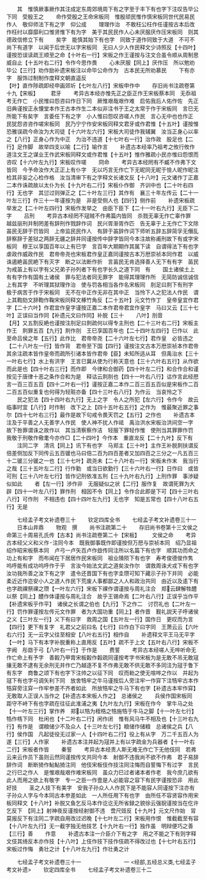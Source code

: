 <!-- { "loadSidebar": true } -->
　　其　惟慎厥事厥作其注成定东周郊境周下有之字至于丰下有也字下注叹告毕公下同　受殷王之
　　命作受殷之王命宋板同　惟殷顽民惟作慎宋板同世代民易民作人　敬仰师法下有之字　仰公成
　　理理作治　不敢枉公枉作任谨按古本后改作枉纣以靡靡利口惟贤惟下有为字　美于其民民作人心未厌服厌作压宋板同　则其德政信修立下有
　　矣字　能慎其始下有也字　同致于道作同致于大道　不可不尚下有道字　以闻于后世无以字宋板同　无曰人少人作民释文少诗照反【十四叶】谨按恐误读疏王顺至之命【十叶右一行】宋板之作王谨按与注文合虽令顺从周制思威自止【十五叶右二行】令作今思作畏
　　心未厌服【同上】厌作压　所以勉劝毕公【三行】劝作励补遗宋板注以命毕公命作为　古本民无所劝慕民
　　下有亦字　服饰过制制作度释文朝直遥反　　　　　　　　　　　　　　　　　　　　　　【叶】直作陟疏即经申画郊圻【七叶左八行】宋板申作中
　　存旧尚书注疏卷第十九【宋板】
　　君牙
　　考异古本经亦惟先正之臣正作王宋板蔡本同　无忝祖考无作亡　小民惟曰怨咨曰作日下同　厥惟艰哉艰作难　启佑我后人佑作佐　先正旧典谨按正永懐堂本作王古本作生二本似非注书于王之太常于作于宋板同　言巳无所能下有矣字　言委任下有之字　小人惟曰怨叹咨嗟人作民　言心无中也也作正　民犹怨咨咨作嗟宋板同　民乃宁宁作安宋板同释文君牙或作君惟【十五叶】谨按惟恐雅误疏今命汝为大司徒【十六叶左六行】宋板大司徒作我辅翼　汝当正身心以率之【八行】正身心作为中正　为治不违道【十七叶右一行】治作政　股足也【二行】足作脚　故举四支以喻【二行】喻作言
　　补遗古本经率乃祖考之攸行攸作道注文王之谋业王作武宋板同释文或作君惟【十五叶】惟作雅疏小民亦惟曰怨恨而咨叹【十六叶左九行】宋板叹作嗟
　　冏命
　　考异古本经罔有不臧不作弗下文皆同　今予命汝作大正正上有仆字　无以巧言无作亡下无昵同无昵于憸人昵作昵注检其非妄之心检作格　汝当清审下有之字释文长诸文反【十八叶】元文诸作丁正嘉二本作诛疏故以太仆为长【十九叶右二行】宋板仆作御　齐训中也【二十叶右四行】无也字　其愆过则弹正之【二十叶左三行】其作有　襄三十年左传云【二十一叶左三行】作三十一年谨按为是　非是受侧人也【四行】侧作前
　　补遗宋板疏举发之【二十叶左四行】宋板作发举之　由臣下臣下【二十一叶右九行】无臣下二字
　　吕刑
　　考异古本经罔不冦贼不作弗篇内皆同　杀戮无辜无作亡辜作罪　越兹丽刑并制罔差有辞刑作戮辞作词　民兴胥渐胥作匹　告无辜于上无作亡下文除苖民无辞于罚皆同　上帝监民民作人　有辞于苖辞作词下师听五辞五辞简孚无僭乱辞察辞于差狱之两辞无疆之辞并同谨按传中辞字皆同今本注故称甫刑故下有或字宋板同　穆王以享国百年以上有巳字　言百年大期期作其属下读　自谓得法下有也字　虐政作威政作民　君帝帝尧也宋板君作皇正嘉同谨按古本万厯崇祯本同作君　以威诛遏絶苖民絶下有灭字　断之以法断作折　言苖民无肯选择善人无下有有字　苖民为戒苖上有以字有父兄弟子孙列者下有也字长久之道下同　有
　　国土诸侯土上有有字作有国有土诸侯　罪与犯法者同无罪字　能得其理理作所　无简防诚信诚信上有其字　不听理其狱理作治　使与罚各相当各作名宋板同　刖足曰剕下有刑字　极于病苦于作于宋板同　无不在中正作无非在其中正　当怜下人之犯法人作民　谓上其鞫劾文辞鞫作鞠宋板同释文椓竹角反【二十五叶】元文竹作丁　皇帝皇宜作君字【二十六叶】作君宜作皇字谨按正嘉二本作君帝君宜作皇字　马曰又云【三十七叶】正误曰当作同【补遗元文曰作同】补脱【三十
　　八叶】刖音　　　　　　　【月】又五割反絶也谨按注刖足曰剕疏何以得专主刑也【二十三叶右二行】宋板主作王　剕罪五百【九行】剕作刖　王巳享国百年也【二十四叶左四行】巳作以　此至命吕侯之年【五行】此作比　君帝帝尧【二十六叶左七行】君作皇　必皆违之【二十八叶左一行】皆作背　君帝至下国【四行】谨按注文古本万厯崇祯本作君帝其余注疏本皆作皇帝而疏所引诸本皆作君帝【臣】未知所适从耳　但禹治水【三十一叶右七行】水上有洪字　王言巳冀从使为行称天意也【三十六叶右五行】从作欲　而此是也【四十叶右三行】而作即　今律和合御药【四十叶左二行】和合作合和谨按见于唐律十恶之条作合和为是　释诂云剕刖也【四十一叶右八行】诂作言此经厯言一百三百五百【四十二叶右一行】谨按正嘉二本作二百三百五百似是宋板作二百二百五百似重复也何得为轻赃亦备【四十三叶右八行】为作云　当哀怜之下
　　民之犯法【四十四叶右九行】无上之字　令人之所犯【左六行】令作今　故云临事时宜【八行】时作制　改下之上【四十五叶右五行】之作为　惟最聚近罪之事尔【四十七叶右三行】最作是故下句戒令畏天罚之【五行】之作也
　　补遗古本注及于平善之人无善字人作民　使人神不扰人作祗　禹治洪水宋板治洪间空一字　故下咎罪谓诛之故作以　其当清察察作洁　轻服下罪轻作惟　使刑当其罪罪作罚　我敬于刑敬作儆耄今亦作□【二十四叶】今作本　重直龙反【二十九叶】反下有
　　注同二字　清讯【同上】讯下有也字　马郑主【三十叶】主作王补脱剕扶谓反倍差侧加反下同传云五百锾也马曰倍二百为四百差者又加四百之三分之一凡五百三十二锾三分锾之一也【三十七叶】疏尧未【二十八叶右一行】宋板未作末　我当行之哉【三十五叶左二行】行作勤　或当日欲勤行【三十六叶右一行】日作曰　或皆可刑【三十八叶左七行】皆作记刑依准五刑【三十九叶右九行】上刑作罪　事渉疑似如此
　　者【左一行】渉作非　无服疑似之状【二行】服作复　故谓死罪为大辟【四十一叶左八行】罪作刑　相因不令【同上】令作合此即是下可【四十三叶右八行】可作刑　不相违也【四十四叶左九行】无也字　知是五常也【四十八叶右五行】无是

　　七经孟子考文补遗卷三十
　　钦定四库全书
　　七经孟子考文补遗卷三十一
　　日本山井鼎
　　物观　撰
　　尚书注疏第二十
　　存旧尚书卷第十三文侯之命第三十周易孔氏传【古本】尚书注疏卷第二十【宋板】
　　文侯之命
　　考异古本经父义和义作注同今本　既我御事既作即谨按但万厯与崇祯本同　绍乃显祖绍作昭宋板蔡本同　卢弓一卢矢百卢作玈传同注所以名篇下有也字　顺其功而命之功上有和字　而布闻在下居居作民宋板同　祖业隤陨下有也字　寿考俊德俊作隽　呜呼能有成功呜呼作于乎　言汝今始法文武之道矣汝作尔　谓救周诛犬戎下有也字汝功我所善之汝下有之字　遣令还晋国下有也字圭瓒可知下藏示子孙下并同　必能柔近近作迩安小人之道人作民下荒废人事都鄙之人人和政治共同　由近以及逺下有也字疏祼祭祼之瓒【一叶左六行】宋板下祼作谓谨按与周礼注合　郑云肆解牲醴以祭【同上】醴作体谨按与周礼注合　故乎王锡命焉【二叶右八行】正误乎当作平【补遗宋板乎作平】　诸侯之长谓之伯也【九行】下之作二　讨罚礼也【二叶左一行】罚作罪谨按左传元文作罪　者为大国功重【同上】者作晋　觐礼説天子呼诸侯之义【三叶左一行】义下有曰字　救周之国【五叶左一行】国作日　更叹而为言【四行】更下有复字　礼君父之前曰名【七行】曰作白下曰字同　王萧云云【六叶右六行】无一云字父往至相安【八叶右五行】相作自
　　补遗释文平王马无平字【一叶】马下有本字补脱重称上直用反【五叶】疏不于上文【五叶右八行】宋板不字阙　彤玈于弓【八叶右一行】于作是
　　费誓
　　考异古本经嗟人无哗听命无作亡命上有予字　善糓乃甲胄宋板糓作糓疏同谨按考字书宋板为是无敢不吊无敢冦攘无敢不逮有无余刑无并作亡乃越逐不复不作弗无敢不供无敢不多同注为冦于鲁下有东字　商鲁之颂下有也字下注帅之以征下同　叹而勑之使无喧哗之作以　并起为冦下有也字弓调矢利下同　放舍牿牢之牛马谨按后人旁注牢一作穽下注牿牢古本作牿穽旁注穽一作牢参差不齐者如此　所放牿牢之牛马下有也字【补遗古本牢作穽】无敢取人正误人当作之【补遗古本宋板人作之】　总诸侯之
　　兵侯作国宋板同　距守不峙下有也字疏在往征此淮浦之夷【九叶左九行】宋板在作今　掌牛马之处【十一叶左三行】掌作养　郑以牿为桎梏之牿施牿于牛马之脚【十一叶左七行】牿作梏下同　杜闲也【十二叶右二行】闲作闭　惟有风马牛不相及也【十三叶右九行】有作是　谓粮储少不及众人【十三叶左七行】粮储作储粮　总诸侯之兵【八行】侯作国　凡起徒役无过家一人【十四叶右二行】役上有从字　万二千五百人为遂【三行】人作家
　　补遗古本注并起为冦并上有以字疏金为兵器者【十一叶右二行】宋板者作皆
　　秦誓
　　考异古本经责人斯无难无作亡下无他伎同　若弗云来云作员下虽则云然同谨按传文共同今本　射御不违我尚不欲不作弗　君子易辞辞作词　断断猗作鮎鮎猗注同　他伎宋板伎作技注同注悔而自誓悔下有过字　言民之行巳之作人　是惟艰哉艰作难宋板同　虽众力巳过者诸本者作老　我今庶几欲有此人而用之欲上有敬字　专一之臣一作壹是人必能容之容下有民字谨按恐非　用此好技
　　圣之人技下有美字　安我子孙众人人作民下是不能容人同谨按下注亦有子孙众人字与今本同古本参差如此　一人所任用下有也字　由所任不容贤容作用宋板同释文【十八叶】补脱又鱼乞反马本作讫讫无所省録之貌徐云强貎谨按当在仡许乞反下　【同上】射神夜反谨按经射御不违　啻尺豉反【十九叶】元文尺作始　冐莫报反下有注同二字疏自用改过迟晚【十七叶左二行】宋板用作恨　惟截截至有容【十八叶左九行】无一截字独无他技艺【十九叶右一行】独作虽　明辩便巧之善【三行】善
　　作意
　　补遗古本注一介臣介下有之字　用之不能之下有则字释文伎其绮反本亦作技【十八叶】上伎作技下技作伎疏不得改过也【十七叶右五行】宋板过作悔　勇壮之计【十八叶左九行】作壮勇之计

　　七经孟子考文补遗卷三十一　　　　　　　　一
<经部,五经总义类,七经孟子考文补遗>
　　钦定四库全书
　　七经孟子考文补遗卷三十二
